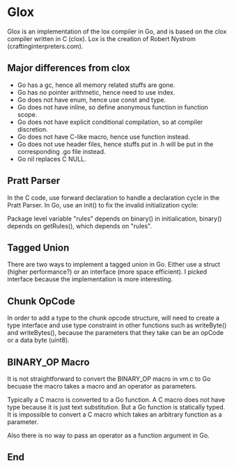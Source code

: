 # Glox

Glox is an implementation of the lox compiler in Go, and is based on the clox compiler written in C (clox).  Lox is the creation of Robert Nystrom (craftinginterpreters.com).

## Major differences from clox
  - Go has a gc, hence all memory related stuffs are gone.
  - Go has no pointer arithmetic, hence need to use index.
  - Go does not have enum, hence use const and type.
  - Go does not have inline, so define anonymous function in function scope.
  - Go does not have explicit conditional compilation, so at compiler discretion.
  - Go does not have C-like macro, hence use function instead.
  - Go does not use header files, hence stuffs put in .h will be put in the corresponding .go file instead.
  - Go nil replaces C NULL.

## Pratt Parser

In the C code, use forward declaration to handle a declaration cycle in the Pratt Parser.  In Go, use an init() to fix the invalid initialization cycle:

Package level variable "rules" depends on binary() in initialication, binary() depends on getRules(), which depends on "rules".

## Tagged Union

There are two ways to implement a tagged union in Go.  Either use a struct 
(higher performance?) or an interface (more space efficient).  I picked 
interface because the implementation is more interesting.

## Chunk OpCode

In order to add a type to the chunk opcode structure, will need to create a type 
interface and use type constraint in other functions such as writeByte() and 
writeBytes(), because the parameters that they take can be an opCode or a data
byte (uint8).

## BINARY_OP Macro

It is not straightforward to convert the BINARY_OP macro in vm.c to Go becuase 
the macro takes a macro and an operator as parameters.  

Typically a C macro is converted to a Go function.  A C macro does not have 
type because it is just text substitution.  But a Go function is statically 
typed.  It is impossible to convert a C macro which takes an arbitrary function
as a parameter.

Also there is no way to pass an operator as a function argument in Go.

## End
